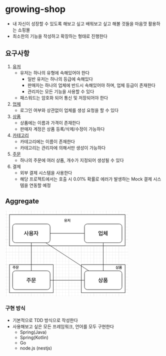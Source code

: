 # growing-shop

* 내 자신이 성장할 수 있도록 해보고 싶고 배워보고 싶고 해볼 것들을 마음껏 활용하는 쇼핑몰
* 최소한의 기능을 작성하고 확장하는 형태로 진행한다

## 요구사항

1. [유저](./설계/유저)
   * 유저는 하나의 유형에 속해있어야 한다
     * 일반 유저는 하나의 등급에 속해있다
     * 판매자는 하나의 업체에 반드시 속해있어야 하며, 업체 등급이 존재한다
     * 관리자는 모든 기능을 사용할 수 있다
   * 패스워드는 암호화 되어 통신 및 저장되어야 한다
2. [업체](./설계/업체)
   * 로그인 여부와 상관없이 업체를 생성 요청을 할 수 있다
3. [상품](./설계/상품)
   * 상품에는 이름과 가격이 존재한다
   * 판매자 계정은 상품 등록/삭제/수정이 가능하다
4. [카테고리](./설계/카테고리)
    * 카테고리에는 이름이 존재한다
    * 카테고리는 관리자에 의해서만 생성이 가능하다
5. [주문](./설계/주문)
    * 하나의 주문에 여러 상품, 개수가 지정되어 생성될 수 있다
6. 결제
   * 외부 결제 시스템을 사용한다
   * 해당 프로젝트에서는 호출 시 0.01% 확률로 에러가 발생하는 Mock 결제 시스템을 연동할 예정
    
## Aggregate

![img.png](설계/img/Overall%20Aggregate.png)

### 구현 방식

* 기본적으로 TDD 방식으로 작성한다
* 사용해보고 싶은 모든 프레임워크, 언어를 모두 구현한다
    * Spring(Java)
    * Spring(Kotlin)
    * Go
    * node.js (nestjs)
